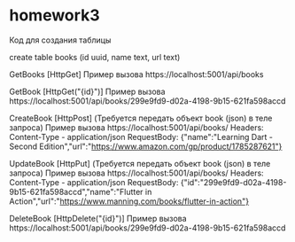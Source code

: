 # homework3

Код для создания таблицы

create table books (id uuid, name text, url text)


GetBooks [HttpGet]
Пример вызова https://localhost:5001/api/books


GetBook [HttpGet("{id}")]
Пример вызова https://localhost:5001/api/books/299e9fd9-d02a-4198-9b15-621fa598accd


CreateBook [HttpPost] (Требуется передать объект book (json) в теле запроса)
Пример вызова https://localhost:5001/api/books/
Headers:
Content-Type - application/json
RequestBody:
{"name":"Learning Dart - Second Edition","url":"https://www.amazon.com/gp/product/1785287621"}


UpdateBook [HttpPut] (Требуется передать объект book (json) в теле запроса)
Пример вызова https://localhost:5001/api/books/
Headers:
Content-Type - application/json
RequestBody:
{"id":"299e9fd9-d02a-4198-9b15-621fa598accd","name":"Flutter in Action","url":"https://www.manning.com/books/flutter-in-action"}


DeleteBook [HttpDelete("{id}")]
Пример вызова https://localhost:5001/api/books/299e9fd9-d02a-4198-9b15-621fa598accd
